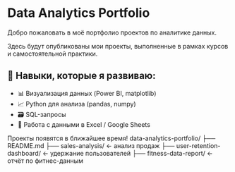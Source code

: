 # Data Analytics Portfolio

Добро пожаловать в моё портфолио проектов по аналитике данных.

Здесь будут опубликованы мои проекты, выполненные в рамках курсов и самостоятельной практики.

## 🔧 Навыки, которые я развиваю:
- 📊 Визуализация данных (Power BI, matplotlib)
- 📈 Python для анализа (pandas, numpy)
- 🗃️ SQL-запросы
- 📁 Работа с данными в Excel / Google Sheets

Проекты появятся в ближайшее время!
data-analytics-portfolio/
├── README.md
├── sales-analysis/           ← анализ продаж
├── user-retention-dashboard/ ← удержание пользователей
├── fitness-data-report/      ← отчёт по фитнес-данным
